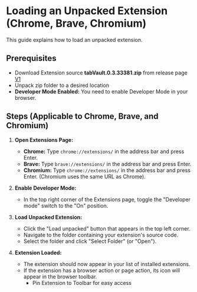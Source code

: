 # Loading an Unpacked Extension (Chrome, Brave, Chromium)

This guide explains how to load an unpacked extension.

## Prerequisites
* Download Extension source **tabVault.0.3.33381.zip** from release page [V1](https://github.com/knourian/Tab-Vault/releases/tag/V1)
* Unpack zip folder to a desired location
* **Developer Mode Enabled:** You need to enable Developer Mode in your browser.

## Steps (Applicable to Chrome, Brave, and Chromium)

1.  **Open Extensions Page:**
    * **Chrome:** Type `chrome://extensions/` in the address bar and press Enter.
    * **Brave:** Type `brave://extensions/` in the address bar and press Enter.
    * **Chromium:** Type `chrome://extensions/` in the address bar and press Enter. (Chromium uses the same URL as Chrome).

2.  **Enable Developer Mode:**
    * In the top right corner of the Extensions page, toggle the "Developer mode" switch to the "On" position.

3.  **Load Unpacked Extension:**
    * Click the "Load unpacked" button that appears in the top left corner.
    * Navigate to the folder containing your extension's source code.
    * Select the folder and click "Select Folder" (or "Open").

4.  **Extension Loaded:**
    * The extension should now appear in your list of installed extensions.
    * If the extension has a browser action or page action, its icon will appear in the browser toolbar.
	  * Pin Extension to Toolbar for easy access
